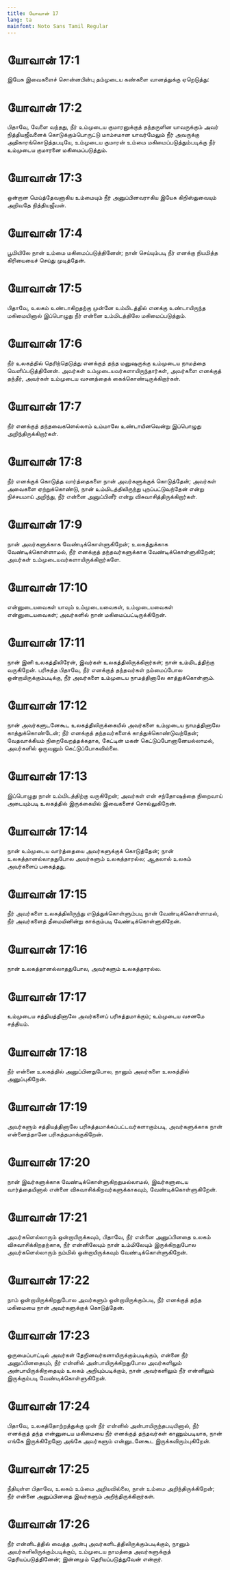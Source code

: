 ```yaml
---
title: யோவான் 17
lang: ta
mainfont: Noto Sans Tamil Regular
---
```


# யோவான் 17:1

இயேசு இவைகளைச் சொன்னபின்பு தம்முடைய கண்களை வானத்துக்கு ஏறெடுத்து:

# யோவான் 17:2

பிதாவே, வேளை வந்தது, நீர் உம்முடைய குமாரனுக்குத் தந்தருளின யாவருக்கும் அவர் நித்தியஜீவனைக் கொடுக்கும்பொருட்டு மாம்சமான யாவர்மேலும் நீர் அவருக்கு அதிகாரங்கொடுத்தபடியே, உம்முடைய குமாரன் உம்மை மகிமைப்படுத்தும்படிக்கு நீர் உம்முடைய குமாரனை மகிமைப்படுத்தும்.

# யோவான் 17:3

ஒன்றான மெய்த்தேவனாகிய உம்மையும் நீர் அனுப்பினவராகிய இயேசு கிறிஸ்துவையும் அறிவதே நித்தியஜீவன்.

# யோவான் 17:4

பூமியிலே நான் உம்மை மகிமைப்படுத்தினேன்; நான் செய்யும்படி நீர் எனக்கு நியமித்த கிரியையைச் செய்து முடித்தேன்.

# யோவான் 17:5

பிதாவே, உலகம் உண்டாகிறதற்கு முன்னே உம்மிடத்தில் எனக்கு உண்டாயிருந்த மகிமையினால் இப்பொழுது நீர் என்னை உம்மிடத்திலே மகிமைப்படுத்தும்.

# யோவான் 17:6

நீர் உலகத்தில் தெரிந்தெடுத்து எனக்குத் தந்த மனுஷருக்கு உம்முடைய நாமத்தை வெளிப்படுத்தினேன். அவர்கள் உம்முடையவர்களாயிருந்தார்கள், அவர்களை எனக்குத் தந்தீர், அவர்கள் உம்முடைய வசனத்தைக் கைக்கொண்டிருக்கிறார்கள்.

# யோவான் 17:7

நீர் எனக்குத் தந்தவைகளெல்லாம் உம்மாலே உண்டாயினவென்று இப்பொழுது அறிந்திருக்கிறார்கள்.

# யோவான் 17:8

நீர் எனக்குக் கொடுத்த வார்த்தைகளை நான் அவர்களுக்குக் கொடுத்தேன்; அவர்கள் அவைகளை ஏற்றுக்கொண்டு, நான் உம்மிடத்திலிருந்து புறப்பட்டுவந்தேன் என்று நிச்சயமாய் அறிந்து, நீர் என்னை அனுப்பினீர் என்று விசுவாசித்திருக்கிறார்கள்.

# யோவான் 17:9

நான் அவர்களுக்காக வேண்டிக்கொள்ளுகிறேன்; உலகத்துக்காக வேண்டிக்கொள்ளாமல், நீர் எனக்குத் தந்தவர்களுக்காக வேண்டிக்கொள்ளுகிறேன்; அவர்கள் உம்முடையவர்களாயிருக்கிறார்களே.

# யோவான் 17:10

என்னுடையவைகள் யாவும் உம்முடையவைகள், உம்முடையவைகள் என்னுடையவைகள்; அவர்களில் நான் மகிமைப்பட்டிருக்கிறேன்.

# யோவான் 17:11

நான் இனி உலகத்திலிரேன், இவர்கள் உலகத்திலிருக்கிறார்கள்; நான் உம்மிடத்திற்கு வருகிறேன். பரிசுத்த பிதாவே, நீர் எனக்குத் தந்தவர்கள் நம்மைப்போல ஒன்றாயிருக்கும்படிக்கு, நீர் அவர்களை உம்முடைய நாமத்தினாலே காத்துக்கொள்ளும்.

# யோவான் 17:12

நான் அவர்களுடனேகூட உலகத்திலிருக்கையில் அவர்களை உம்முடைய நாமத்தினாலே காத்துக்கொண்டேன்; நீர் எனக்குத் தந்தவர்களைக் காத்துக்கொண்டுவந்தேன்; வேதவாக்கியம் நிறைவேறத்தக்கதாக, கேட்டின் மகன் கெட்டுப்போனானேயல்லாமல், அவர்களில் ஒருவனும் கெட்டுப்போகவில்லை.

# யோவான் 17:13

இப்பொழுது நான் உம்மிடத்திற்கு வருகிறேன்; அவர்கள் என் சந்தோஷத்தை நிறைவாய் அடையும்படி உலகத்தில் இருக்கையில் இவைகளைச் சொல்லுகிறேன்.

# யோவான் 17:14

நான் உம்முடைய வார்த்தையை அவர்களுக்குக் கொடுத்தேன்; நான் உலகத்தானல்லாததுபோல அவர்களும் உலகத்தாரல்ல; ஆதலால் உலகம் அவர்களைப் பகைத்தது.

# யோவான் 17:15

நீர் அவர்களை உலகத்திலிருந்து எடுத்துக்கொள்ளும்படி நான் வேண்டிக்கொள்ளாமல், நீர் அவர்களைத் தீமையினின்று காக்கும்படி வேண்டிக்கொள்ளுகிறேன்.

# யோவான் 17:16

நான் உலகத்தானல்லாததுபோல, அவர்களும் உலகத்தாரல்ல.

# யோவான் 17:17

உம்முடைய சத்தியத்தினாலே அவர்களைப் பரிசுத்தமாக்கும்; உம்முடைய வசனமே சத்தியம்.

# யோவான் 17:18

நீர் என்னை உலகத்தில் அனுப்பினதுபோல, நானும் அவர்களை உலகத்தில் அனுப்புகிறேன்.

# யோவான் 17:19

அவர்களும் சத்தியத்தினாலே பரிசுத்தமாக்கப்பட்டவர்களாகும்படி, அவர்களுக்காக நான் என்னைத்தானே பரிசுத்தமாக்குகிறேன்.

# யோவான் 17:20

நான் இவர்களுக்காக வேண்டிக்கொள்ளுகிறதுமல்லாமல், இவர்களுடைய வார்த்தையினால் என்னை விசுவாசிக்கிறவர்களுக்காகவும், வேண்டிக்கொள்ளுகிறேன்.

# யோவான் 17:21

அவர்களெல்லாரும் ஒன்றாயிருக்கவும், பிதாவே, நீர் என்னை அனுப்பினதை உலகம் விசுவாசிக்கிறதற்காக, நீர் என்னிலேயும் நான் உம்மிலேயும் இருக்கிறதுபோல அவர்களெல்லாரும் நம்மில் ஒன்றாயிருக்கவும் வேண்டிக்கொள்ளுகிறேன்.

# யோவான் 17:22

நாம் ஒன்றாயிருக்கிறதுபோல அவர்களும் ஒன்றாயிருக்கும்படி, நீர் எனக்குத் தந்த மகிமையை நான் அவர்களுக்குக் கொடுத்தேன்.

# யோவான் 17:23

ஒருமைப்பாட்டில் அவர்கள் தேறினவர்களாயிருக்கும்படிக்கும், என்னை நீர் அனுப்பினதையும், நீர் என்னில் அன்பாயிருக்கிறதுபோல அவர்களிலும் அன்பாயிருக்கிறதையும் உலகம் அறியும்படிக்கும், நான் அவர்களிலும் நீர் என்னிலும் இருக்கும்படி வேண்டிக்கொள்ளுகிறேன்.

# யோவான் 17:24

பிதாவே, உலகத்தோற்றத்துக்கு முன் நீர் என்னில் அன்பாயிருந்தபடியினால், நீர் எனக்குத் தந்த என்னுடைய மகிமையை நீர் எனக்குத் தந்தவர்கள் காணும்படியாக, நான் எங்கே இருக்கிறேனோ அங்கே அவர்களும் என்னுடனேகூட இருக்கவிரும்புகிறேன்.

# யோவான் 17:25

நீதியுள்ள பிதாவே, உலகம் உம்மை அறியவில்லை, நான் உம்மை அறிந்திருக்கிறேன்; நீர் என்னை அனுப்பினதை இவர்களும் அறிந்திருக்கிறார்கள்.

# யோவான் 17:26

நீர் என்னிடத்தில் வைத்த அன்பு அவர்களிடத்திலிருக்கும்படிக்கும், நானும் அவர்களிலிருக்கும்படிக்கும், உம்முடைய நாமத்தை அவர்களுக்குத் தெரியப்படுத்தினேன்; இன்னமும் தெரியப்படுத்துவேன் என்றார்.

